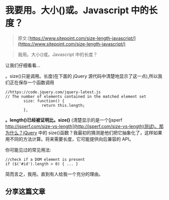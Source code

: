 # 我要用。大小()或。Javascript 中的长度？

> 原文:[https://www.sitepoint.com/size-length-javascript/](https://www.sitepoint.com/size-length-javascript/)

> 我用。大小()或。Javascript 中的长度？

让我们仔细看看…

。size()只是调用。长度(在下面的 jQuery 源代码中清楚地显示了这一点),所以我们正在保存一个函数调用

```
//https://code.jquery.com/jquery-latest.js
// The number of elements contained in the matched element set
        size: function() {
                return this.length;
        },
```

**。length()已经被证明比。size()** (清楚显示的是一个[jsperf http://jsperf.com/size-vs-length](http://jsperf.com/size-vs-length)测试)。那为什么？jQuery 中的 size()函数？我最初的猜测是他们把它抽象化了，这样如果用不同的方法计算。将来需要长度，它可能提供向后兼容的 API。

你可能见过的常见用法:

```
//check if a DOM element is present
if ($('#id').length > 0) { ... }
```

简而言之，我用。直到有人给我一个充分的理由。

## 分享这篇文章